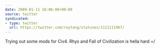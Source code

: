 ```yaml
---
date: 2009-01-11 16:06:09+00:00
source: twitter
syndicated:
- type: twitter
  url: https://twitter.com/roytang/statuses/1111111967/
---
```


Trying out some mods for Civ4. Rhys and Fall of Civilization is hella hard =/
